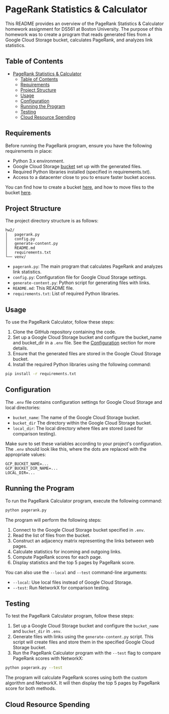# PageRank Statistics & Calculator

This README provides an overview of the PageRank Statistics & Calculator homework assignment for DS561 at Boston University. The purpose of this homework was to create a program that reads generated files from a Google Cloud Storage bucket, calculates PageRank, and analyzes link statistics.

## Table of Contents

- [PageRank Statistics \& Calculator](#pagerank-statistics--calculator)
  - [Table of Contents](#table-of-contents)
  - [Requirements](#requirements)
  - [Project Structure](#project-structure)
  - [Usage](#usage)
  - [Configuration](#configuration)
  - [Running the Program](#running-the-program)
  - [Testing](#testing)
  - [Cloud Resource Spending](#cloud-resource-spending)

## Requirements

Before running the PageRank program, ensure you have the following requirements in place:

- Python 3.x environment.
- Google Cloud Storage [bucket](https://cloud.google.com/storage/docs/creating-buckets) set up with the generated files.
- Required Python libraries installed (specified in requirements.txt).
- Access to a datacenter close to you to ensure faster bucket access.

You can find how to create a bucket [here](https://cloud.google.com/storage/docs/creating-buckets), and how to move files to the bucket [here](https://cloud.google.com/storage/docs/copying-renaming-moving-objects).

## Project Structure

The project directory structure is as follows:

```text
hw2/
│   pagerank.py
│   config.py
│   generate-content.py
│   README.md
│   requirements.txt
└── venv/
```

- `pagerank.py`: The main program that calculates PageRank and analyzes link statistics.
- `config.py`: Configuration file for Google Cloud Storage settings.
- `generate-content.py`: Python script for generating files with links.
- `README.md`: This README file.
- `requirements.txt`: List of required Python libraries.

## Usage

To use the PageRank Calculator, follow these steps:

1. Clone the GitHub repository containing the code.
2. Set up a Google Cloud Storage bucket and configure the bucket_name and bucket_dir in a `.env` file. See the [Configuration](#configuration) section for more details.
3. Ensure that the generated files are stored in the Google Cloud Storage bucket.
4. Install the required Python libraries using the following command:

```bash
pip install -r requirements.txt
```

## Configuration

The `.env` file contains configuration settings for Google Cloud Storage and local directories:

- `bucket_name`: The name of the Google Cloud Storage bucket.
- `bucket_dir` The directory within the Google Cloud Storage bucket.
- `local_dir`: The local directory where files are stored (used for comparison testing).

Make sure to set these variables according to your project's configuration. The `.env` should look like this, where the dots are replaced with the appropriate values:

```env
GCP_BUCKET_NAME=...
GCP_BUCKET_DIR_NAME=...
LOCAL_DIR=...
```

## Running the Program

To run the PageRank Calculator program, execute the following command:

```bash
python pagerank.py
```

The program will perform the following steps:

1. Connect to the Google Cloud Storage bucket specified in `.env`.
2. Read the list of files from the bucket.
3. Construct an adjacency matrix representing the links between web pages.
4. Calculate statistics for incoming and outgoing links.
5. Compute PageRank scores for each page.
6. Display statistics and the top 5 pages by PageRank score.

You can also use the `--local` and `--test` command-line arguments:

- `--local`: Use local files instead of Google Cloud Storage.
- `--test`: Run NetworkX for comparison testing.

## Testing

To test the PageRank Calculator program, follow these steps:

1. Set up a Google Cloud Storage bucket and configure the `bucket_name` and `bucket_dir` in `.env`.
2. Generate files with links using the `generate-content.py` script. This script will create files and store them in the specified Google Cloud Storage bucket.
3. Run the PageRank Calculator program with the `--test` flag to compare PageRank scores with NetworkX:

```bash
python pagerank.py --test
```

The program will calculate PageRank scores using both the custom algorithm and NetworkX. It will then display the top 5 pages by PageRank score for both methods.

## Cloud Resource Spending

